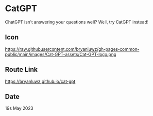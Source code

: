 # CatGPT

ChatGPT isn't answering your questions well? Well, try CatGPT instead!

## Icon

https://raw.githubusercontent.com/bryanluwz/gh-pages-common-public/main/images/Cat-GPT-assets/Cat-GPT-logo.png

## Route Link

https://bryanluwz.github.io/cat-gpt

## Date

19s May 2023
